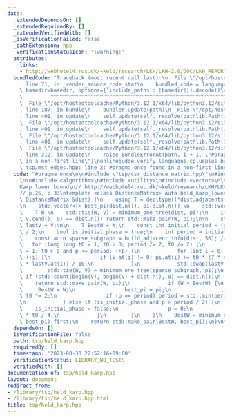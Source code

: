 ```yaml
---
data:
  _extendedDependsOn: []
  _extendedRequiredBy: []
  _extendedVerifiedWith: []
  _isVerificationFailed: false
  _pathExtension: hpp
  _verificationStatusIcon: ':warning:'
  attributes:
    links:
    - http://webhotel4.ruc.dk/~keld/research/LKH/LKH-2.0/DOC/LKH_REPORT.pdf
  bundledCode: "Traceback (most recent call last):\n  File \"/opt/hostedtoolcache/Python/3.12.1/x64/lib/python3.12/site-packages/onlinejudge_verify/documentation/build.py\"\
    , line 71, in _render_source_code_stat\n    bundled_code = language.bundle(stat.path,\
    \ basedir=basedir, options={'include_paths': [basedir]}).decode()\n          \
    \         ^^^^^^^^^^^^^^^^^^^^^^^^^^^^^^^^^^^^^^^^^^^^^^^^^^^^^^^^^^^^^^^^^^^^^^^^^^^^^^^^^\n\
    \  File \"/opt/hostedtoolcache/Python/3.12.1/x64/lib/python3.12/site-packages/onlinejudge_verify/languages/cplusplus.py\"\
    , line 187, in bundle\n    bundler.update(path)\n  File \"/opt/hostedtoolcache/Python/3.12.1/x64/lib/python3.12/site-packages/onlinejudge_verify/languages/cplusplus_bundle.py\"\
    , line 401, in update\n    self.update(self._resolve(pathlib.Path(included), included_from=path))\n\
    \  File \"/opt/hostedtoolcache/Python/3.12.1/x64/lib/python3.12/site-packages/onlinejudge_verify/languages/cplusplus_bundle.py\"\
    , line 401, in update\n    self.update(self._resolve(pathlib.Path(included), included_from=path))\n\
    \  File \"/opt/hostedtoolcache/Python/3.12.1/x64/lib/python3.12/site-packages/onlinejudge_verify/languages/cplusplus_bundle.py\"\
    , line 401, in update\n    self.update(self._resolve(pathlib.Path(included), included_from=path))\n\
    \  File \"/opt/hostedtoolcache/Python/3.12.1/x64/lib/python3.12/site-packages/onlinejudge_verify/languages/cplusplus_bundle.py\"\
    , line 312, in update\n    raise BundleErrorAt(path, i + 1, \"#pragma once found\
    \ in a non-first line\")\nonlinejudge_verify.languages.cplusplus_bundle.BundleErrorAt:\
    \ tsp/mst_edges.hpp: line 2: #pragma once found in a non-first line\n"
  code: "#pragma once\n\n#include \"tsp/csr_distance_matrix.hpp\"\n#include \"tsp/minimum_one_tree.hpp\"\
    \n\n#include <algorithm>\n#include <utility>\n#include <vector>\n\n// Held\u2013\
    Karp lower bound\n// http://webhotel4.ruc.dk/~keld/research/LKH/LKH-2.0/DOC/LKH_REPORT.pdf\n\
    // p.26, p.33\ntemplate <class DistanceMatrix> auto held_karp_lower_bound(const\
    \ DistanceMatrix &dist) {\n    using T = decltype((*dist.adjacents(0).begin()).second);\n\
    \n    std::vector<T> best_pi(dist.n()), pi(dist.n());\n    std::vector<int> V;\n\
    \    T W;\n    std::tie(W, V) = minimum_one_tree(dist, pi);\n    if (std::count(V.cbegin(),\
    \ V.cend(), 0) == dist.n()) return std::make_pair(W, pi);\n\n    std::vector<int>\
    \ lastV = V;\n\n    T BestW = W;\n    const int initial_period = (dist.n() + 1)\
    \ / 2;\n    bool is_initial_phase = true;\n    int period = initial_period;\n\n\
    \    const auto sparse_subgraph = build_adjacent_info(dist, 50); // p.47\n\n \
    \   for (long long t0 = 1; t0 > 0; period /= 2, t0 /= 2) {\n        for (int p\
    \ = 1; t0 > 0 and p <= period; ++p) {\n            for (int i = 0; i < dist.n();\
    \ ++i) {\n                if (V.at(i) != 0) pi.at(i) += t0 * (7 * V.at(i) + 3\
    \ * lastV.at(i)) / 10;\n            }\n            std::swap(lastV, V);\n    \
    \        std::tie(W, V) = minimum_one_tree(sparse_subgraph, pi);\n           \
    \ if (std::count(begin(V), begin(V) + dist.n(), 0) == dist.n())\n            \
    \    return std::make_pair(W, pi);\n            if (W > BestW) {\n           \
    \     BestW = W;\n                best_pi = pi;\n                if (is_initial_phase)\
    \ t0 *= 2;\n                if (p == period) period = std::min(period * 2, initial_period);\n\
    \n            } else if (is_initial_phase and p > period / 2) {\n            \
    \    is_initial_phase = false;\n                p = 0;\n                t0 = 3\
    \ * t0 / 4;\n            }\n        }\n    }\n    BestW = minimum_one_tree(dist,\
    \ best_pi).first;\n    return std::make_pair(BestW, best_pi);\n}\n"
  dependsOn: []
  isVerificationFile: false
  path: tsp/held_karp.hpp
  requiredBy: []
  timestamp: '2023-08-30 22:52:16+09:00'
  verificationStatus: LIBRARY_NO_TESTS
  verifiedWith: []
documentation_of: tsp/held_karp.hpp
layout: document
redirect_from:
- /library/tsp/held_karp.hpp
- /library/tsp/held_karp.hpp.html
title: tsp/held_karp.hpp
---
```

